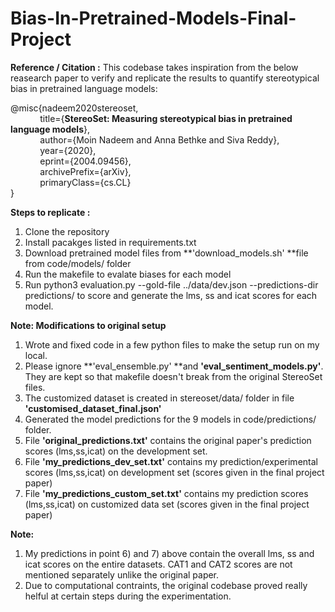 # Bias-In-Pretrained-Models-Final-Project

**Reference / Citation  :** 
This codebase takes inspiration from the below reasearch paper to verify and replicate the results to quantify stereotypical bias in pretrained language models:  
  
@misc{nadeem2020stereoset,  
      &nbsp;&nbsp;&nbsp;&nbsp;&nbsp;&nbsp;&nbsp;&nbsp;&nbsp;&nbsp;&nbsp;&nbsp;title={**StereoSet: Measuring stereotypical bias in pretrained language models**},  
      &nbsp;&nbsp;&nbsp;&nbsp;&nbsp;&nbsp;&nbsp;&nbsp;&nbsp;&nbsp;&nbsp;&nbsp;author={Moin Nadeem and Anna Bethke and Siva Reddy},  
      &nbsp;&nbsp;&nbsp;&nbsp;&nbsp;&nbsp;&nbsp;&nbsp;&nbsp;&nbsp;&nbsp;&nbsp;year={2020},  
      &nbsp;&nbsp;&nbsp;&nbsp;&nbsp;&nbsp;&nbsp;&nbsp;&nbsp;&nbsp;&nbsp;&nbsp;eprint={2004.09456},  
      &nbsp;&nbsp;&nbsp;&nbsp;&nbsp;&nbsp;&nbsp;&nbsp;&nbsp;&nbsp;&nbsp;&nbsp;archivePrefix={arXiv},  
      &nbsp;&nbsp;&nbsp;&nbsp;&nbsp;&nbsp;&nbsp;&nbsp;&nbsp;&nbsp;&nbsp;&nbsp;primaryClass={cs.CL}  
 }  
 
 **Steps  to replicate :**
 1) Clone the repository
 2) Install pacakges listed in requirements.txt
 3) Download pretrained model files from **'download_models.sh' **file from code/models/ folder
 4) Run the makefile to evalate biases for each model
 5) Run python3 evaluation.py --gold-file ../data/dev.json --predictions-dir predictions/ to score and generate the lms, ss and icat scores for each model.
 
**Note: Modifications to original setup**
1) Wrote and fixed code in a few python files to make the setup run on my local.
2) Please ignore **'eval_ensemble.py' **and **'eval_sentiment_models.py'**. They are kept so that makefile doesn't break from the original StereoSet files.
3) The customized dataset is created in stereoset/data/ folder in file **'customised_dataset_final.json'**
4) Generated the model predictions for the 9 models in code/predictions/ folder.
5) File **'original_predictions.txt'** contains the original paper's prediction scores (lms,ss,icat) on the development set.
6) File **'my_predictions_dev_set.txt'** contains my prediction/experimental scores (lms,ss,icat) on development set (scores given in the final project paper)
7) File **'my_predictions_custom_set.txt'** contains my prediction scores (lms,ss,icat) on customized data set (scores given in the final project paper)

**Note:** 
1) My predictions in point 6) and 7) above contain the overall lms, ss and icat scores on the entire datasets. CAT1 and CAT2 scores are not mentioned separately unlike the original paper.
2) Due to computational contraints, the original codebase proved really helful at certain steps during the experimentation.
